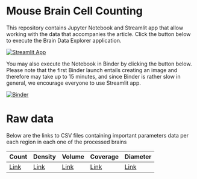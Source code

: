 # Mouse Brain Cell Counting

This repository contains Jupyter Notebook and Streamlit app that allow working with the data that accompanies the article. Click the button below to execute the Brain Data Explorer application.

[![Streamlit App](https://static.streamlit.io/badges/streamlit_badge_black_white.svg)](https://delkind-mouse-brain-cell-counting-brain-explorer-3ek3v5.streamlit.app/)

You may also execute the Notebook in Binder by clicking the button below. Please note that the first Binder launch entails creating an image and therefore may take up to 15 minutes, and since Binder is rather slow in general, we encourage everyone to use Streamlit app.

[![Binder](https://mybinder.org/badge_logo.svg)](https://mybinder.org/v2/gh/delkind/mouse-brain-cell-counting.git/HEAD?urlpath=%2Fvoila%2Frender%2FBrainExplorerUi.ipynb)

# Raw data
Below are the links to CSV files containing important parameters data per each region in each one of the processed brains


| Count | Density | Volume | Coverage | Diameter |
|-------|---------|--------|----------|----------|
| [Link](https://storage.googleapis.com/www_zeisellab/allen_cellcounting_web/csv_regXbrains_files/count3d_regXbrain_17-May-2023.csv) | [Link](https://storage.googleapis.com/www_zeisellab/allen_cellcounting_web/csv_regXbrains_files/density3d_regXbrain_17-May-2023.csv) | [Link](https://storage.googleapis.com/www_zeisellab/allen_cellcounting_web/csv_regXbrains_files/volume_regXbrain_17-May-2023.csv) | [Link](https://storage.googleapis.com/www_zeisellab/allen_cellcounting_web/csv_regXbrains_files/coverage_median_regXbrain_17-May-2023.csv) | [Link](https://storage.googleapis.com/www_zeisellab/allen_cellcounting_web/csv_regXbrains_files/diameter_median_regXbrain_17-May-2023.csv) |
